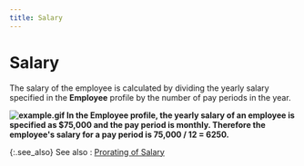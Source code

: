 ```yaml
---
title: Salary
---
```


# Salary 


The salary of the employee is calculated by dividing the yearly salary specified in the **Employee** profile by the number of pay periods in the year.


**![example.gif]({{site.prl_baseurl}}/img/example.gif)  In the **Employee** profile, the yearly salary of an employee is specified as $75,000 and the pay period is monthly. Therefore the employee's salary for a pay period is 75,000 / 12 = 6250.**


{:.see_also}
See also
: [Prorating of Salary]({{site.prl_baseurl}}/misc/prorating_of_salary.html)
